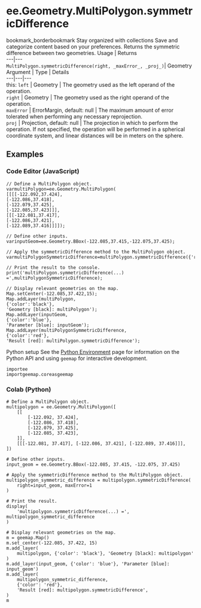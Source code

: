  
#  ee.Geometry.MultiPolygon.symmetricDifference
bookmark_borderbookmark Stay organized with collections  Save and categorize content based on your preferences. 
Returns the symmetric difference between two geometries. Usage | Returns  
---|---  
`MultiPolygon.symmetricDifference(right, _maxError_, _proj_)`|  Geometry  
Argument | Type | Details  
---|---|---  
this: `left` | Geometry | The geometry used as the left operand of the operation.  
`right` | Geometry | The geometry used as the right operand of the operation.  
`maxError` | ErrorMargin, default: null | The maximum amount of error tolerated when performing any necessary reprojection.  
`proj` | Projection, default: null | The projection in which to perform the operation. If not specified, the operation will be performed in a spherical coordinate system, and linear distances will be in meters on the sphere.  
## Examples
### Code Editor (JavaScript)
```
// Define a MultiPolygon object.
varmultiPolygon=ee.Geometry.MultiPolygon(
[[[[-122.092,37.424],
[-122.086,37.418],
[-122.079,37.425],
[-122.085,37.423]]],
[[[-122.081,37.417],
[-122.086,37.421],
[-122.089,37.416]]]]);

// Define other inputs.
varinputGeom=ee.Geometry.BBox(-122.085,37.415,-122.075,37.425);

// Apply the symmetricDifference method to the MultiPolygon object.
varmultiPolygonSymmetricDifference=multiPolygon.symmetricDifference({'right':inputGeom,'maxError':1});

// Print the result to the console.
print('multiPolygon.symmetricDifference(...) =',multiPolygonSymmetricDifference);

// Display relevant geometries on the map.
Map.setCenter(-122.085,37.422,15);
Map.addLayer(multiPolygon,
{'color':'black'},
'Geometry [black]: multiPolygon');
Map.addLayer(inputGeom,
{'color':'blue'},
'Parameter [blue]: inputGeom');
Map.addLayer(multiPolygonSymmetricDifference,
{'color':'red'},
'Result [red]: multiPolygon.symmetricDifference');
```

Python setup
See the [ Python Environment](https://developers.google.com/earth-engine/guides/python_install) page for information on the Python API and using `geemap` for interactive development.
```
importee
importgeemap.coreasgeemap
```

### Colab (Python)
```
# Define a MultiPolygon object.
multipolygon = ee.Geometry.MultiPolygon([
    [[
        [-122.092, 37.424],
        [-122.086, 37.418],
        [-122.079, 37.425],
        [-122.085, 37.423],
    ]],
    [[[-122.081, 37.417], [-122.086, 37.421], [-122.089, 37.416]]],
])

# Define other inputs.
input_geom = ee.Geometry.BBox(-122.085, 37.415, -122.075, 37.425)

# Apply the symmetricDifference method to the MultiPolygon object.
multipolygon_symmetric_difference = multipolygon.symmetricDifference(
    right=input_geom, maxError=1
)

# Print the result.
display(
    'multipolygon.symmetricDifference(...) =', multipolygon_symmetric_difference
)

# Display relevant geometries on the map.
m = geemap.Map()
m.set_center(-122.085, 37.422, 15)
m.add_layer(
    multipolygon, {'color': 'black'}, 'Geometry [black]: multipolygon'
)
m.add_layer(input_geom, {'color': 'blue'}, 'Parameter [blue]: input_geom')
m.add_layer(
    multipolygon_symmetric_difference,
    {'color': 'red'},
    'Result [red]: multipolygon.symmetricDifference',
)
m
```

